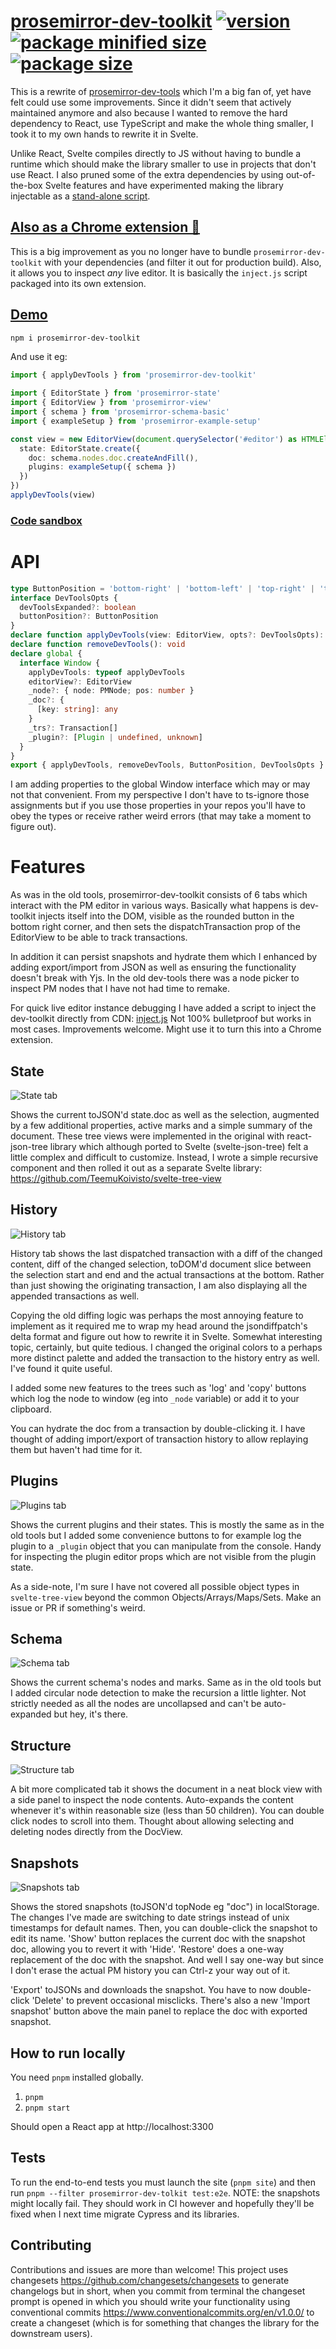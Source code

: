 # [prosemirror-dev-toolkit](https://github.com/TeemuKoivisto/prosemirror-dev-toolkit) [![version](https://img.shields.io/npm/v/prosemirror-dev-toolkit?style=flat-square)](https://www.npmjs.com/package/prosemirror-dev-toolkit) [![package minified size](https://img.shields.io/bundlephobia/min/prosemirror-dev-toolkit?style=flat-square&color=important)](https://bundlephobia.com/result?p=prosemirror-dev-toolkit) [![package size](https://img.shields.io/bundlephobia/minzip/prosemirror-dev-toolkit?style=flat-square)](https://bundlephobia.com/result?p=prosemirror-dev-toolkit)

This is a rewrite of [prosemirror-dev-tools](https://github.com/d4rkr00t/prosemirror-dev-tools) which I'm a big fan of, yet have felt could use some improvements. Since it didn't seem that actively maintained anymore and also because I wanted to remove the hard dependency to React, use TypeScript and make the whole thing smaller, I took it to my own hands to rewrite it in Svelte.

Unlike React, Svelte compiles directly to JS without having to bundle a runtime which should make the library smaller to use in projects that don't use React. I also pruned some of the extra dependencies by using out-of-the-box Svelte features and have experimented making the library injectable as a [stand-alone script](https://github.com/TeemuKoivisto/prosemirror-dev-toolkit/blob/master/inject.js).

## [Also as a Chrome extension 🚀](https://chrome.google.com/webstore/detail/prosemirror-developer-too/gkgbmhfgcpfnogoeclbaiencdjkefonj)

This is a big improvement as you no longer have to bundle `prosemirror-dev-toolkit` with your dependencies (and filter it out for production build). Also, it allows you to inspect _any_ live editor. It is basically the `inject.js` script packaged into its own extension.

## [Demo](https://teemukoivisto.github.io/prosemirror-dev-toolkit/)

```sh
npm i prosemirror-dev-toolkit
```

And use it eg:

```ts
import { applyDevTools } from 'prosemirror-dev-toolkit'

import { EditorState } from 'prosemirror-state'
import { EditorView } from 'prosemirror-view'
import { schema } from 'prosemirror-schema-basic'
import { exampleSetup } from 'prosemirror-example-setup'

const view = new EditorView(document.querySelector('#editor') as HTMLElement, {
  state: EditorState.create({
    doc: schema.nodes.doc.createAndFill(),
    plugins: exampleSetup({ schema })
  })
})
applyDevTools(view)
```

### [Code sandbox](https://codesandbox.io/s/summer-cookies-v4ck6)

# API

```ts
type ButtonPosition = 'bottom-right' | 'bottom-left' | 'top-right' | 'top-left'
interface DevToolsOpts {
  devToolsExpanded?: boolean
  buttonPosition?: ButtonPosition
}
declare function applyDevTools(view: EditorView, opts?: DevToolsOpts): void
declare function removeDevTools(): void
declare global {
  interface Window {
    applyDevTools: typeof applyDevTools
    editorView?: EditorView
    _node?: { node: PMNode; pos: number }
    _doc?: {
      [key: string]: any
    }
    _trs?: Transaction[]
    _plugin?: [Plugin | undefined, unknown]
  }
}
export { applyDevTools, removeDevTools, ButtonPosition, DevToolsOpts }
```

I am adding properties to the global Window interface which may or may not that convenient. From my perspective I don't have to ts-ignore those assignments but if you use those properties in your repos you'll have to obey the types or receive rather weird errors (that may take a moment to figure out).

# Features

As was in the old tools, prosemirror-dev-toolkit consists of 6 tabs which interact with the PM editor in various ways. Basically what happens is dev-toolkit injects itself into the DOM, visible as the rounded button in the bottom right corner, and then sets the dispatchTransaction prop of the EditorView to be able to track transactions.

In addition it can persist snapshots and hydrate them which I enhanced by adding export/import from JSON as well as ensuring the functionality doesn't break with Yjs. In the old dev-tools there was a node picker to inspect PM nodes that I have not had time to remake.

For quick live editor instance debugging I have added a script to inject the dev-toolkit directly from CDN: [inject.js](https://github.com/TeemuKoivisto/prosemirror-dev-toolkit/blob/master/inject.js) Not 100% bulletproof but works in most cases. Improvements welcome. Might use it to turn this into a Chrome extension.

## State

![State tab](https://github.com/TeemuKoivisto/prosemirror-dev-toolkit/blob/master/packages/prosemirror-dev-toolkit/cypress/integration/__image_snapshots__/%23%20State%20tab%20%20Should%20allow%20expanding%20and%20collapsing%20and%20tree-view%20nodes%20%230.png?raw=true)

Shows the current toJSON'd state.doc as well as the selection, augmented by a few additional properties, active marks and a simple summary of the document. These tree views were implemented in the original with react-json-tree library which although ported to Svelte (svelte-json-tree) felt a little complex and difficult to customize. Instead, I wrote a simple recursive component and then rolled it out as a separate Svelte library: https://github.com/TeemuKoivisto/svelte-tree-view

## History

![History tab](https://github.com/TeemuKoivisto/prosemirror-dev-toolkit/blob/d1620e6007d14068c58f704cd1a0d7e6b393f428/core/cypress/integration/__image_snapshots__/%23%20History%20tab%20%20Should%20track%20transactions%20and%20show%20diffs%20%230.png?raw=true)

History tab shows the last dispatched transaction with a diff of the changed content, diff of the changed selection, toDOM'd document slice between the selection start and end and the actual transactions at the bottom. Rather than just showing the originating transaction, I am also displaying all the appended transactions as well.

Copying the old diffing logic was perhaps the most annoying feature to implement as it required me to wrap my head around the jsondiffpatch's delta format and figure out how to rewrite it in Svelte. Somewhat interesting topic, certainly, but quite tedious. I changed the original colors to a perhaps more distinct palette and added the transaction to the history entry as well. I've found it quite useful.

I added some new features to the trees such as 'log' and 'copy' buttons which log the node to window (eg into `_node` variable) or add it to your clipboard.

You can hydrate the doc from a transaction by double-clicking it. I have thought of adding import/export of transaction history to allow replaying them but haven't had time for it.

## Plugins

![Plugins tab](https://github.com/TeemuKoivisto/prosemirror-dev-toolkit/blob/master/packages/prosemirror-dev-toolkit/cypress/integration/__image_snapshots__/%23%20Plugins%20tab%20%20Should%20show%20the%20default%20plugins%20and%20allow%20inspecting%20them%20%230.png?raw=true)

Shows the current plugins and their states. This is mostly the same as in the old tools but I added some convenience buttons to for example log the plugin to a `_plugin` object that you can manipulate from the console. Handy for inspecting the plugin editor props which are not visible from the plugin state.

As a side-note, I'm sure I have not covered all possible object types in `svelte-tree-view` beyond the common Objects/Arrays/Maps/Sets. Make an issue or PR if something's weird.

## Schema

![Schema tab](https://github.com/TeemuKoivisto/prosemirror-dev-toolkit/blob/master/packages/prosemirror-dev-toolkit/cypress/integration/__image_snapshots__/%23%20Schema%20tab%20%20Should%20show%20the%20current%20schema%20nodes%20and%20marks%20%230.png?raw=true)

Shows the current schema's nodes and marks. Same as in the old tools but I added circular node detection to make the recursion a little lighter. Not strictly needed as all the nodes are uncollapsed and can't be auto-expanded but hey, it's there.

## Structure

![Structure tab](https://github.com/TeemuKoivisto/prosemirror-dev-toolkit/blob/master/packages/prosemirror-dev-toolkit/cypress/integration/__image_snapshots__/%23%20Structure%20tab%20%20Should%20show%20the%20DocView%20of%20the%20current%20and%20doc%20and%20Node%20info%20%230.png?raw=true)

A bit more complicated tab it shows the document in a neat block view with a side panel to inspect the node contents. Auto-expands the content whenever it's within reasonable size (less than 50 children). You can double click nodes to scroll into them. Thought about allowing selecting and deleting nodes directly from the DocView.

## Snapshots

![Snapshots tab](https://github.com/TeemuKoivisto/prosemirror-dev-toolkit/blob/d1620e6007d14068c58f704cd1a0d7e6b393f428/core/cypress/integration/__image_snapshots__/%23%20Snapshots%20tab%20%20Should%20show%20snapshots%20and%20allow%20interacting%20with%20them%20%230.png?raw=true)

Shows the stored snapshots (toJSON'd topNode eg "doc") in localStorage. The changes I've made are switching to date strings instead of unix timestamps for default names. Then, you can double-click the snapshot to edit its name. 'Show' button replaces the current doc with the snapshot doc, allowing you to revert it with 'Hide'. 'Restore' does a one-way replacement of the doc with the snapshot. And well I say one-way but since I don't erase the actual PM history you can Ctrl-z your way out of it.

'Export' toJSONs and downloads the snapshot. You have to now double-click 'Delete' to prevent occasional misclicks. There's also a new 'Import snapshot' button above the main panel to replace the doc with exported snapshot.

## How to run locally

You need `pnpm` installed globally.

1. `pnpm`
2. `pnpm start`

Should open a React app at http://localhost:3300

## Tests

To run the end-to-end tests you must launch the site (`pnpm site`) and then run `pnpm --filter prosemirror-dev-tolkit test:e2e`. NOTE: the snapshots might locally fail. They should work in CI however and hopefully they'll be fixed when I next time migrate Cypress and its libraries.

## Contributing

Contributions and issues are more than welcome! This project uses changesets https://github.com/changesets/changesets to generate changelogs but in short, when you commit from terminal the changeset prompt is opened in which you should write your functionality using conventional commits https://www.conventionalcommits.org/en/v1.0.0/ to create a changeset (which is for something that changes the library for the downstream users).
